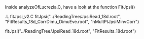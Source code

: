 Inside analyzeOfLucrezia.C, have a look at the function FitJpsi()


.L fitJpsi_v2.C
fitJpsi("../ReadingTree/JpsiRead_18d.root", "FitResults_18d_CorrDimu_DimuEve.root", "hMultPtJpsiMinvCorr")


fitJpsi("../ReadingTree/JpsiRead_18d.root", "FitResults_18d.root")
